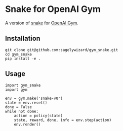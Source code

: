 # Snake for OpenAI Gym

A version of [snake](https://en.wikipedia.org/wiki/Snake_(video_game_genre)) for [OpenAI Gym](https://github.com/openai/gym).

## Installation

```
git clone git@github.com:sagelywizard/gym_snake.git
cd gym_snake
pip install -e .
```

## Usage

```
import gym_snake
import gym

env = gym.make('snake-v0')
state = env.reset()
done = False
while not done:
    action = policy(state)
    state, reward, done, info = env.step(action)
    env.render()
```
